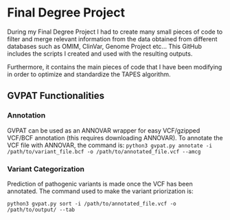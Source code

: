 # Final Degree Project

During my Final Degree Project I had to create many small pieces of code to filter and merge relevant information from the data obtained from different databases such as OMIM, ClinVar, Genome Project etc...
This GitHub includes the scripts I created and used with the resulting outputs.

Furthermore, it contains the main pieces of code that I have been modifying in order to optimize and standardize the TAPES algorithm.


## GVPAT Functionalities

### Annotation
GVPAT can be used as an ANNOVAR wrapper for easy VCF/gzipped VCF/BCF annotation (this requires downloading ANNOVAR).
To annotate the VCF file with ANNOVAR, the command is:
`python3 gvpat.py annotate -i /path/to/variant_file.bcf -o /path/to/annotated_file.vcf --amcg`

### Variant Categorization
Prediction of pathogenic variants is made once the VCF has been annotated. The command used to make the variant priorization is:

`python3 gvpat.py sort -i /path/to/annotated_file.vcf -o /path/to/output/ --tab`
